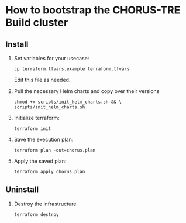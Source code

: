 # How to bootstrap the CHORUS-TRE Build cluster

## Install

1. Set variables for your usecase:

    ```
    cp terraform.tfvars.example terraform.tfvars
    ```

    Edit this file as needed.

1. Pull the necessary Helm charts and copy over their versions

    ```
    chmod +x scripts/init_helm_charts.sh && \
    scripts/init_helm_charts.sh
    ```

1. Initialize terraform:

    ```
    terraform init
    ```

1. Save the execution plan:

    ```
    terraform plan -out=chorus.plan
    ```

1. Apply the saved plan:

    ```
    terraform apply chorus.plan
    ```

## Uninstall

1. Destroy the infrastructure

    ```
    terraform destroy
    ```
